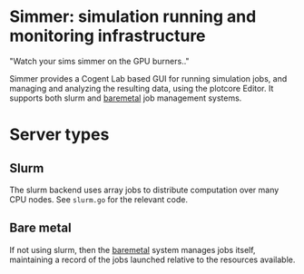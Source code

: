 # Simmer: simulation running and monitoring infrastructure

"Watch your sims simmer on the GPU burners.."

Simmer provides a Cogent Lab based GUI for running simulation jobs, and managing and analyzing the resulting data, using the plotcore Editor. It supports both slurm and [baremetal](../baremetal) job management systems.

# Server types

## Slurm

The slurm backend uses array jobs to distribute computation over many CPU nodes. See `slurm.go` for the relevant code.

## Bare metal

If not using slurm, then the [baremetal](../baremetal) system manages jobs itself, maintaining a record of the jobs launched relative to the resources available.


